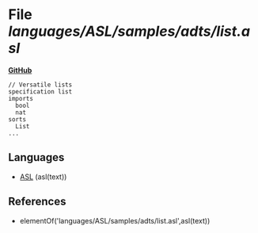 # File _languages/ASL/samples/adts/list.asl_
**[GitHub](https://github.com/softlang/yas/blob/master/languages/ASL/samples/adts/list.asl)**
```
// Versatile lists
specification list
imports
  bool
  nat
sorts
  List
...
```

## Languages
* [ASL](../languages/ASL.md) (asl(text))

## References
* elementOf('languages/ASL/samples/adts/list.asl',asl(text))
